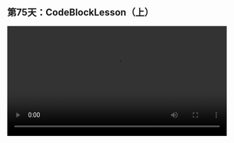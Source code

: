 ## 第75天：CodeBlockLesson（上）

<video width="100%" controls controlslist="nodownload nofullscreen noremoteplayback" disablePictureInPicture>
  <source src="https://api.keepwork.com/ts-storage/siteFiles/15343/raw#1598378698512session75.webm" type="video/webm">
  <source src="https://api.keepwork.com/ts-storage/siteFiles/15344/raw#1598378705071session75_small.mp4" type="video/mp4" />
   
  你的浏览器不支持播放
</video>


### 字幕

我们进入一个代码方块的课程世界，CodeBlockLessons。
ID是536。
这个世界包含了Paracraft的作者制作的六节课程。
我们先来看第一节课。
沿着地上的箭头，我们来到第一个例子。
右键单击代码方块，点击运行。
它展示了一个最简单的，一个代码方块控制一个电影方块的例子。
比如当我们点击这个角色时，角色会旋转15度，并且播放一个招手的动作，并说hi~一秒钟。
像这样。
我们再来看第二个例子。
这里展示了如何用两个代码方块控制一个电影方块。
**代码方块总是控制和它相邻的，离它最近的那个电影方块。**
我们先右键单击最近的这个代码方块。
我们看到它注册了一个事件，当演员被点击时会永远重复执行moveForward指令，向前走0.01格。
我们再右键单击和它相邻的第二个代码方块。
这里同样注册了一个当演员被点击时的事件。
它会先循环播放0到1000帧的招手动作，并且永远重复执行旋转1度。
所以当我们运行时，点击这个人物，人物会不停地向前走，
并且不停地旋转，不停地招手。
关于第一节课中这两个例子的详细说明，可以点击**教程**，然后点击视频教程。
这里有更详细的教学视频讲解刚刚的两个例子。

### 动手练习